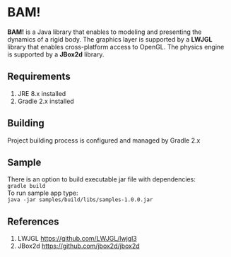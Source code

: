 # BAM!

**BAM!** is a Java library that enables to modeling and presenting the dynamics of a rigid body.
The graphics layer is supported by a **LWJGL** library that enables cross-platform access to OpenGL.
The physics engine is supported by a **JBox2d** library.  

## Requirements
1. JRE 8.x installed
2. Gradle 2.x installed

## Building
Project building process is configured and managed by Gradle 2.x

## Sample
There is an option to build executable jar file with dependencies:  
```gradle build```  
To run sample app type:  
```java -jar samples/build/libs/samples-1.0.0.jar```

## References
1. LWJGL https://github.com/LWJGL/lwjgl3
2. JBox2d https://github.com/jbox2d/jbox2d
